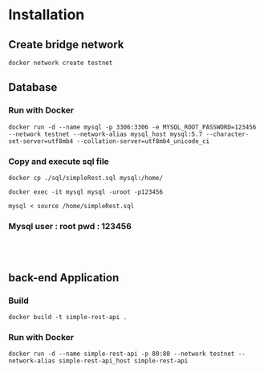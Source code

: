 # Installation
## Create bridge network
``` docker network create testnet ```
## Database
###
### Run with Docker
``` docker run -d --name mysql -p 3306:3306 -e MYSQL_ROOT_PASSWORD=123456 --network testnet --network-alias mysql_host mysql:5.7 --character-set-server=utf8mb4 --collation-server=utf8mb4_unicode_ci ```
### Copy and execute sql file
```docker cp ./sql/simpleRest.sql mysql:/home/ ```

```docker exec -it mysql mysql -uroot -p123456 ```

``` mysql < source /home/simpleRest.sql ```

### Mysql user : root pwd : 123456
 <br/>
 <br/>

## back-end Application
### Build

``` docker build -t simple-rest-api . ```

### Run with Docker
``` docker run -d --name simple-rest-api -p 80:80 --network testnet --network-alias simple-rest-api_host simple-rest-api ```

